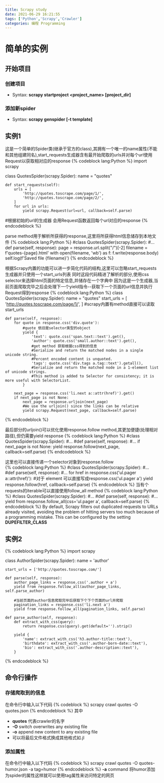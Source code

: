 ```yaml
---
title: Scrapy study
date: 2021-06-29 16:21:55
tags: ['Python','Scrapy','Crawler']
categories: 编程 Programming
---
```

# 简单的实例

## 开始项目
### 创建项目
- Syntax: **scrapy startproject <project_name> [project_dir]**

### 添加新spider
- Syntax: **scrapy genspider [-t template] <name> <domain>**
<!-- more -->
## 实例1
这是一个简单的Spider类(继承于官方的class),其拥有一个唯一的name属性(不能和其他组建同名),start_requests生成器含有最开始爬取的urls并对每个url使用Request以获取相对应的response
{% codeblock lang:Python %}
import scrapy

class QuotesSpider(scrapy.Spider):
    name = "quotes"

    def start_requests(self):
        urls = [
            'http://quotes.toscrape.com/page/1/',
            'http://quotes.toscrape.com/page/2/',
        ]
        for url in urls:
            yield scrapy.Request(url=url, callback=self.parse)
#根据初始的url的生成器 会用Request函数返回每个url对应的response
{% endcodeblock %}

parse method用于解析所获得的response,这里将所获得html信息储存到本地文件
{% codeblock lang:Python %}
#class QuotesSpider(scrapy.Spider):
#...
    def parse(self, response):
        page = response.url.split("/")[-2]
        filename = f'quotes-{page}.html'
        with open(filename, 'wb') as f:
            f.write(response.body)
        self.log(f'Saved file {filename}')
{% endcodeblock %}

根据Scrapy内置的功能可以进一步简化代码的结构,这里可以忽略start_requests生成器并只使用一个start_urls列表
同时这段代码精进了解析的部分,使用css selector来选择html页面的特定信息,并储存在一个字典中
因为这是一个生成器,当前页面爬取完毕之后会处理下一个yield指令--获取下一个页面的url信息并执行Request得到response
{% codeblock lang:Python %}
class QuotesSpider(scrapy.Spider):
    name = "quotes"
    start_urls = [
        'http://quotes.toscrape.com/page/1/',
    ]
#scrapy内置有method直接可以读取start_urls

    def parse(self, response):
        for quote in response.css('div.quote'):
            #quote 依旧是selector类型的object
            yield {
                'text': quote.css('span.text::text').get(),
                'author': quote.css('small.author::text').get(),
                #get method 获取根据css得到的信息 
                #Serialize and return the matched nodes in a single unicode string. 
                #Percent encoded content is unquoted.
                'tags': quote.css('div.tags a.tag::text').getall(),
                #Serialize and return the matched node in a 1-element list of unicode strings.
                #This method is added to Selector for consistency; it is more useful with SelectorList. 
            }

        next_page = response.css('li.next a::attr(href)').get()
        if next_page is not None:
            next_page = response.urljoin(next_page)
            #We use the urljoin() since the links can be relative
            yield scrapy.Request(next_page, callback=self.parse)
{% endcodeblock %}

最后部分的urljoin()可以优化使用response.follow method,其更加便捷(处理相对路径),但仍需要yield response
{% codeblock lang:Python %}
#class QuotesSpider(scrapy.Spider):
#...
    #def parse(self, response):
    #...
        if next_page is not None:
            yield response.follow(next_page, callback=self.parse)
{% endcodeblock %}

这里也可以直接传递一个selector对象到response.follow     
{% codeblock lang:Python %}
#class QuotesSpider(scrapy.Spider):
#...
    #def parse(self, response):
    #...
        for href in response.css('ul.pager a::attr(href)'):
        #对于<a> element 可以直接写成response.css('ul.pager a')
            yield response.follow(href, callback=self.parse)
{% endcodeblock %}
当有个requests的iterable可以直接使用follow_all method
{% codeblock lang:Python %}
#class QuotesSpider(scrapy.Spider):
#...
    #def parse(self, response):
    #...
    yield from response.follow_all(css='ul.pager a', callback=self.parse)
{% endcodeblock %}
 By default, Scrapy filters out duplicated requests to URLs already visited, avoiding the problem of hitting servers too much because of a programming mistake. This can be configured by the setting **DUPEFILTER_CLASS**

 ## 实例2
{% codeblock lang:Python %}
 import scrapy


class AuthorSpider(scrapy.Spider):
    name = 'author'

    start_urls = ['http://quotes.toscrape.com/']

    def parse(self, response):
        author_page_links = response.css('.author + a')
        yield from response.follow_all(author_page_links, self.parse_author)

        #当前页面的author信息爬取完毕后获取下个下个页面的url并爬取
        pagination_links = response.css('li.next a')
        yield from response.follow_all(pagination_links, self.parse)

    def parse_author(self, response):
        def extract_with_css(query):
            return response.css(query).get(default='').strip()

        yield {
            'name': extract_with_css('h3.author-title::text'),
            'birthdate': extract_with_css('.author-born-date::text'),
            'bio': extract_with_css('.author-description::text'),
        }
{% endcodeblock %}

## 命令行操作

### 存储爬取到的信息
在命令行中输入以下代码
{% codeblock %}
scrapy crawl quotes -O quotes.json
{% endcodeblock %}
其中 
- **quotes** 代表crawler的名字
- **-O** switch overwrites any existing file
- **-o** append new content to any existing file
- 可以将最后文件格式换成其他格式如.jl

### 添加属性
在命令行中输入以下代码
{% codeblock %}
scrapy crawl quotes -O quotes-humor.json -a tag=humor
{% endcodeblock %}
**-a** command 将humor添加为spider的属性这样就可以使用tag属性来访问特定的网页
